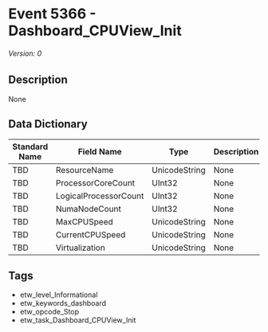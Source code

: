 # Event 5366 - Dashboard_CPUView_Init
###### Version: 0

## Description
None

## Data Dictionary
|Standard Name|Field Name|Type|Description|Sample Value|
|---|---|---|---|---|
|TBD|ResourceName|UnicodeString|None|`None`|
|TBD|ProcessorCoreCount|UInt32|None|`None`|
|TBD|LogicalProcessorCount|UInt32|None|`None`|
|TBD|NumaNodeCount|UInt32|None|`None`|
|TBD|MaxCPUSpeed|UnicodeString|None|`None`|
|TBD|CurrentCPUSpeed|UnicodeString|None|`None`|
|TBD|Virtualization|UnicodeString|None|`None`|

## Tags
* etw_level_Informational
* etw_keywords_dashboard
* etw_opcode_Stop
* etw_task_Dashboard_CPUView_Init